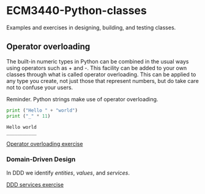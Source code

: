# ECM3440-Python-classes

Examples and exercises in designing, building, and testing classes.

## Operator overloading

The built-in numeric types in Python can be combined in the usual ways using operators such as + and -.  This facility can be added to your own classes through what is called operator overloading. This can be applied to any type you create, not just those that represent numbers, but do take care not to confuse your users.

Reminder. Python strings make use of operator overloading.

```python
print ("Hello " + "world")
print ("_" * 11)
```

```text
Hello world
___________
```

[Operator overloading exercise](operator-overloading)

### Domain-Driven Design

In DDD we identify *entities*, *values*, and *services*.

[DDD services exercise](services)
